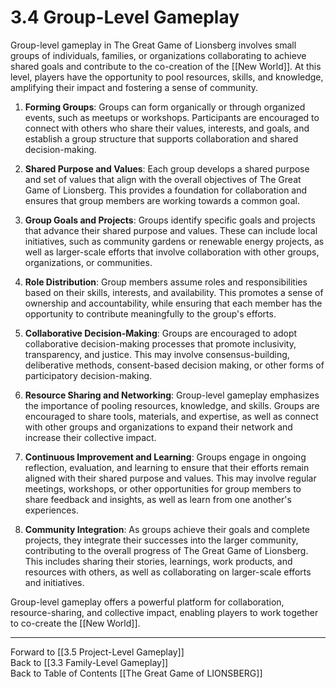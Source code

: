 # 3.4 Group-Level Gameplay

Group-level gameplay in The Great Game of Lionsberg involves small groups of individuals, families, or organizations collaborating to achieve shared goals and contribute to the co-creation of the [[New World]]. At this level, players have the opportunity to pool resources, skills, and knowledge, amplifying their impact and fostering a sense of community.

1.  **Forming Groups**: Groups can form organically or through organized events, such as meetups or workshops. Participants are encouraged to connect with others who share their values, interests, and goals, and establish a group structure that supports collaboration and shared decision-making.
    
2.  **Shared Purpose and Values**: Each group develops a shared purpose and set of values that align with the overall objectives of The Great Game of Lionsberg. This provides a foundation for collaboration and ensures that group members are working towards a common goal.
    
3.  **Group Goals and Projects**: Groups identify specific goals and projects that advance their shared purpose and values. These can include local initiatives, such as community gardens or renewable energy projects, as well as larger-scale efforts that involve collaboration with other groups, organizations, or communities.
    
4.  **Role Distribution**: Group members assume roles and responsibilities based on their skills, interests, and availability. This promotes a sense of ownership and accountability, while ensuring that each member has the opportunity to contribute meaningfully to the group's efforts.
    
5.  **Collaborative Decision-Making**: Groups are encouraged to adopt collaborative decision-making processes that promote inclusivity, transparency, and justice. This may involve consensus-building, deliberative methods, consent-based decision making, or other forms of participatory decision-making.
    
6.  **Resource Sharing and Networking**: Group-level gameplay emphasizes the importance of pooling resources, knowledge, and skills. Groups are encouraged to share tools, materials, and expertise, as well as connect with other groups and organizations to expand their network and increase their collective impact.
    
7.  **Continuous Improvement and Learning**: Groups engage in ongoing reflection, evaluation, and learning to ensure that their efforts remain aligned with their shared purpose and values. This may involve regular meetings, workshops, or other opportunities for group members to share feedback and insights, as well as learn from one another's experiences.
    
8.  **Community Integration**: As groups achieve their goals and complete projects, they integrate their successes into the larger community, contributing to the overall progress of The Great Game of Lionsberg. This includes sharing their stories, learnings, work products, and resources with others, as well as collaborating on larger-scale efforts and initiatives.
    

Group-level gameplay offers a powerful platform for collaboration, resource-sharing, and collective impact, enabling players to work together to co-create the [[New World]]. 

____

Forward to [[3.5 Project-Level Gameplay]]    
Back to [[3.3 Family-Level Gameplay]]  
Back to Table of Contents [[The Great Game of LIONSBERG]]  